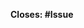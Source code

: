 <!-- Please enter the corresponding issue ID: -->
**Closes: #Issue**

<!-- Please summarize your changes: -->



<!-- Add this section if you need it.
**Screenshots**

| Description 1  | Description 2  |
| :------------: | :------------: |
| <screenshot 1> | <screenshot 2> |
-->
